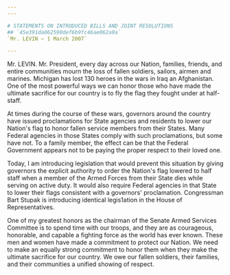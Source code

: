 ```yaml
---
---

# STATEMENTS ON INTRODUCED BILLS AND JOINT RESOLUTIONS
## `45e391da062590def6b9fc46ae062a9a`
`Mr. LEVIN — 1 March 2007`

---
```



Mr. LEVIN. Mr. President, every day across our Nation, families, 
friends, and entire communities mourn the loss of fallen soldiers, 
sailors, airmen and marines. Michigan has lost 130 heroes in the wars 
in Iraq an Afghanistan. One of the most powerful ways we can honor 
those who have made the ultimate sacrifice for our country is to fly 
the flag they fought under at half-staff.

At times during the course of these wars, governors around the 
country have issued proclamations for State agencies and residents to 
lower our Nation's flag to honor fallen service members from their 
States. Many Federal agencies in those States comply with such 
proclamations, but some have not. To a family member, the effect can be 
that the Federal Government appears not to be paying the proper respect 
to their loved one.

Today, I am introducing legislation that would prevent this situation 
by giving governors the explicit authority to order the Nation's flag 
lowered to half staff when a member of the Armed Forces from their 
State dies while serving on active duty. It would also require Federal 
agencies in that State to lower their flags consistent with a 
governors' proclamation. Congressman Bart Stupak is introducing 
identical legis1ation in the House of Representatives.

One of my greatest honors as the chairman of the Senate Armed 
Services Committee is to spend time with our troops, and they are as 
courageous, honorable, and capable a fighting force as the world has 
ever known. These men and women have made a commitment to protect our 
Nation. We need to make an equally strong commitment to honor them when 
they make the ultimate sacrifice for our country. We owe our fallen 
soldiers, their families, and their communities a unified showing of 
respect.